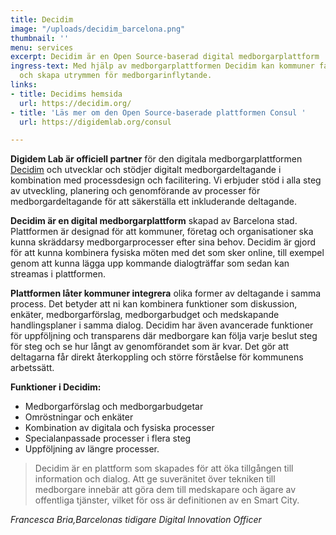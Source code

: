```yaml
---
title: Decidim
image: "/uploads/decidim_barcelona.png"
thumbnail: ''
menu: services
excerpt: Decidim är en Open Source-baserad digital medborgarplattform
ingress-text: Med hjälp av medborgarplattformen Decidim kan kommuner facilitera medborgarprocesser
  och skapa utrymmen för medborgarinflytande.
links:
- title: Decidims hemsida
  url: https://decidim.org/
- title: 'Läs mer om den Open Source-baserade plattformen Consul '
  url: https://digidemlab.org/consul

---
```


**Digidem Lab är officiell partner** för den digitala medborgarplattformen [Decidim](https://decidim.org/partners/) och utvecklar och stödjer digitalt medborgardeltagande i kombination med processdesign och facilitering. Vi erbjuder stöd i alla steg av utveckling, planering och genomförande av processer för medborgardeltagande för att säkerställa ett inkluderande deltagande.

**Decidim är en digital medborgarplattform** skapad av Barcelona stad. Plattformen är designad för att kommuner, företag och organisationer ska kunna skräddarsy medborgarprocesser efter sina behov. Decidim är gjord för att kunna kombinera fysiska möten med det som sker online, till exempel genom att kunna lägga upp kommande dialogträffar som sedan kan streamas i plattformen.

**Plattformen låter kommuner integrera** olika former av deltagande i samma process. Det betyder att ni kan kombinera funktioner som diskussion, enkäter, medborgarförslag, medbor­garbudget och medskapande handlingsplaner i samma dialog. Decidim har även avancerade funktioner för uppföljning och transparens där medborgare kan följa varje beslut steg för steg och se hur långt av genomförandet som är kvar. Det gör att deltagarna får direkt återkoppling och större förståelse för kommunens arbetssätt.

**Funktioner i Decidim:**

* Medborgarförslag och medborgarbudgetar
* Omröstningar och enkäter
* Kombination av digitala och fysiska processer
* Specialanpassade processer i flera steg
* Uppföljning av längre processer.

> Decidim är en plattform som skapades för att öka tillgången till information och dialog. Att ge suveränitet över tekniken till medborgare innebär att göra dem till medskapare och ägare av offentliga tjänster, vilket för oss är definitionen av en Smart City.

_Francesca Bria,Barcelonas tidigare Digital Innovation Officer_
